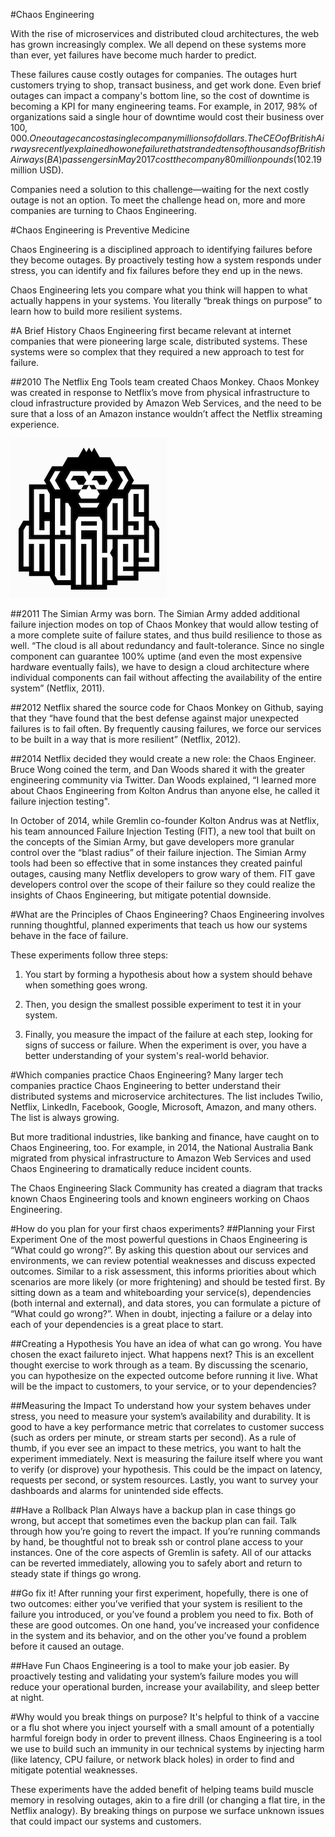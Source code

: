 #Chaos Engineering

With the rise of microservices and distributed cloud architectures, the web has grown increasingly complex. We all depend on these systems more than ever, yet failures have become much harder to predict.

These failures cause costly outages for companies. The outages hurt customers trying to shop, transact business, and get work done. Even brief outages can impact a company's bottom line, so the cost of downtime is becoming a KPI for many engineering teams. For example, in 2017, 98% of organizations said a single hour of downtime would cost their business over $100,000. One outage can cost a single company millions of dollars. The CEO of British Airways recently explained how one failure that stranded tens of thousands of British Airways (BA) passengers in May 2017 cost the company 80 million pounds ($102.19 million USD).

Companies need a solution to this challenge—waiting for the next costly outage is not an option. To meet the challenge head on, more and more companies are turning to Chaos Engineering.

#Chaos Engineering is Preventive Medicine

Chaos Engineering is a disciplined approach to identifying failures before they become outages. By proactively testing how a system responds under stress, you can identify and fix failures before they end up in the news.

Chaos Engineering lets you compare what you think will happen to what actually happens in your systems. You literally “break things on purpose” to learn how to build more resilient systems.

#A Brief History
Chaos Engineering first became relevant at internet companies that were pioneering large scale, distributed systems. These systems were so complex that they required a new approach to test for failure.

##2010
The Netflix Eng Tools team created Chaos Monkey. Chaos Monkey was created in response to Netflix’s move from physical infrastructure to cloud infrastructure provided by Amazon Web Services, and the need to be sure that a loss of an Amazon instance wouldn’t affect the Netflix streaming experience.

![Alt text](../images/chaos_money.png?raw=true)

##2011
The Simian Army was born. The Simian Army added additional failure injection modes on top of Chaos Monkey that would allow testing of a more complete suite of failure states, and thus build resilience to those as well. “The cloud is all about redundancy and fault-tolerance. Since no single component can guarantee 100% uptime (and even the most expensive hardware eventually fails), we have to design a cloud architecture where individual components can fail without affecting the availability of the entire system” (Netflix, 2011).

##2012
Netflix shared the source code for Chaos Monkey on Github, saying that they “have found that the best defense against major unexpected failures is to fail often. By frequently causing failures, we force our services to be built in a way that is more resilient” (Netflix, 2012).

##2014
Netflix decided they would create a new role: the Chaos Engineer. Bruce Wong coined the term, and Dan Woods shared it with the greater engineering community via Twitter. Dan Woods explained, “I learned more about Chaos Engineering from Kolton Andrus than anyone else, he called it failure injection testing".

In October of 2014, while Gremlin co-founder Kolton Andrus was at Netflix, his team announced Failure Injection Testing (FIT), a new tool that built on the concepts of the Simian Army, but gave developers more granular control over the “blast radius” of their failure injection. The Simian Army tools had been so effective that in some instances they created painful outages, causing many Netflix developers to grow wary of them. FIT gave developers control over the scope of their failure so they could realize the insights of Chaos Engineering, but mitigate potential downside.

#What are the Principles of Chaos Engineering?
Chaos Engineering involves running thoughtful, planned experiments that teach us how our systems behave in the face of failure.

These experiments follow three steps:



1. You start by forming a hypothesis about how a system should behave when something goes wrong.

2. Then, you design the smallest possible experiment to test it in your system.

3. Finally, you measure the impact of the failure at each step, looking for signs of success or failure. When the experiment is over, you have a better understanding of your system's real-world behavior.

#Which companies practice Chaos Engineering?
Many larger tech companies practice Chaos Engineering to better understand their distributed systems and microservice architectures. The list includes Twilio, Netflix, LinkedIn, Facebook, Google, Microsoft, Amazon, and many others. The list is always growing.

But more traditional industries, like banking and finance, have caught on to Chaos Engineering, too. For example, in 2014, the National Australia Bank migrated from physical infrastructure to Amazon Web Services and used Chaos Engineering to dramatically reduce incident counts.

The Chaos Engineering Slack Community has created a diagram that tracks known Chaos Engineering tools and known engineers working on Chaos Engineering.


#How do you plan for your first chaos experiments?
##Planning your First Experiment
One of the most powerful questions in Chaos Engineering is “What could go wrong?”. By asking this question about our services and environments, we can review potential weaknesses and discuss expected outcomes. Similar to a risk assessment, this informs priorities about which scenarios are more likely (or more frightening) and should be tested first. By sitting down as a team and whiteboarding your service(s), dependencies (both internal and external), and data stores, you can formulate a picture of “What could go wrong?”. When in doubt, injecting a failure or a delay into each of your dependencies is a great place to start.

##Creating a Hypothesis
You have an idea of what can go wrong. You have chosen the exact failure to inject. What happens next? This is an excellent thought exercise to work through as a team. By discussing the scenario, you can hypothesize on the expected outcome before running it live. What will be the impact to customers, to your service, or to your dependencies?

##Measuring the Impact
To understand how your system behaves under stress, you need to measure your system’s availability and durability. It is good to have a key performance metric that correlates to customer success (such as orders per minute, or stream starts per second). As a rule of thumb, if you ever see an impact to these metrics, you want to halt the experiment immediately. Next is measuring the failure itself where you want to verify (or disprove) your hypothesis. This could be the impact on latency, requests per second, or system resources. Lastly, you want to survey your dashboards and alarms for unintended side effects.

##Have a Rollback Plan
Always have a backup plan in case things go wrong, but accept that sometimes even the backup plan can fail. Talk through how you’re going to revert the impact. If you’re running commands by hand, be thoughtful not to break ssh or control plane access to your instances. One of the core aspects of Gremlin is safety. All of our attacks can be reverted immediately, allowing you to safely abort and return to steady state if things go wrong.

##Go fix it!
After running your first experiment, hopefully, there is one of two outcomes: either you’ve verified that your system is resilient to the failure you introduced, or you’ve found a problem you need to fix. Both of these are good outcomes. On one hand, you’ve increased your confidence in the system and its behavior, and on the other you’ve found a problem before it caused an outage.

##Have Fun
Chaos Engineering is a tool to make your job easier. By proactively testing and validating your system’s failure modes you will reduce your operational burden, increase your availability, and sleep better at night.

#Why would you break things on purpose?
It's helpful to think of a vaccine or a flu shot where you inject yourself with a small amount of a potentially harmful foreign body in order to prevent illness. Chaos Engineering is a tool we use to build such an immunity in our technical systems by injecting harm (like latency, CPU failure, or network black holes) in order to find and mitigate potential weaknesses.

These experiments have the added benefit of helping teams build muscle memory in resolving outages, akin to a fire drill (or changing a flat tire, in the Netflix analogy). By breaking things on purpose we surface unknown issues that could impact our systems and customers.


